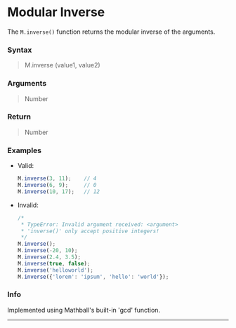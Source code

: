 # Modular Inverse
The `M.inverse()` function returns the modular inverse of the arguments.

### Syntax
> M.inverse (value1, value2)

### Arguments
> Number

### Return
> Number

### Examples
- Valid:
    ```js
    M.inverse(3, 11);    // 4
    M.inverse(6, 9);     // 0
    M.inverse(10, 17);   // 12
    ```
- Invalid:
    ```js
    /*
     * TypeError: Invalid argument received: <argument>
     * 'inverse()' only accept positive integers!
     */
    M.inverse();
    M.inverse(-20, 10);
    M.inverse(2.4, 3.5);
    M.inverse(true, false);
    M.inverse('helloworld');
    M.inverse({'lorem': 'ipsum', 'hello': 'world'});
    ```

### Info
Implemented using Mathball's built-in 'gcd' function.

------
